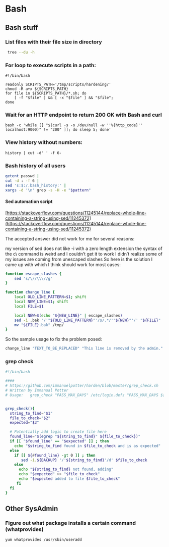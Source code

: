 # Bash

## Bash stuff <a id="bash-stuff"></a>

### List files with their file size in directory

```bash
 tree --du -h
```

### For loop to execute scripts in a path:

```text
#!/bin/bash

readonly SCRIPTS_PATH='/tmp/scripts/hardening/'
chmod -R a+x ${SCRIPTS_PATH}
for file in ${SCRIPTS_PATH}/*.sh; do
    [ -f "$file" ] && [ -x "$file" ] && "$file";
done

```

### Wait for an HTTP endpoint to return 200 OK with Bash and curl

```text
bash -c 'while [[ "$(curl -s -o /dev/null -w ''%{http_code}'' localhost:9000)" != "200" ]]; do sleep 5; done'
```

### View history without numbers:

```text
history | cut -d' ' -f 6-
```

### **Bash history of all users**

```bash
getent passwd | 
cut -d : -f 6 | 
sed 's:$:/.bash_history:' | 
xargs -d '\n' grep -s -H -e "$pattern"
```

#### Sed automation script

[https://stackoverflow.com/questions/11245144/replace-whole-line-containing-a-string-using-sed/11245372](https://stackoverflow.com/questions/11245144/replace-whole-line-containing-a-string-using-sed/11245372)

The accepted answer did not work for me for several reasons:

my version of sed does not like -i with a zero length extension the syntax of the c\ command is weird and I couldn’t get it to work I didn’t realize some of my issues are coming from unescaped slashes So here is the solution I came up with which I think should work for most cases:

```bash
function escape_slashes {
    sed 's/\//\\\//g' 
}

function change_line {
    local OLD_LINE_PATTERN=$1; shift
    local NEW_LINE=$1; shift
    local FILE=$1

    local NEW=$(echo "${NEW_LINE}" | escape_slashes)
    sed -i .bak '/'"${OLD_LINE_PATTERN}"'/s/.*/'"${NEW}"'/' "${FILE}"
    mv "${FILE}.bak" /tmp/
}
```

So the sample usage to fix the problem posed:

```bash
change_line "TEXT_TO_BE_REPLACED" "This line is removed by the admin." yourFile
```

### grep check

```bash
#!/bin/bash

####
# https://github.com/immanuelpotter/harden/blob/master/grep_check.sh
# Written by Immanual Potter
# Usage:   grep_check "PASS_MAX_DAYS" /etc/login.defs "PASS_MAX_DAYS ${PASS_MAX_DAYS}"


grep_check(){
  string_to_find="$1"
  file_to_check="$2"
  expected="$3"

  # Potentially add logic to create file here
  found_line="$(egrep "${string_to_find}" ${file_to_check})"
  if [[ "$found_line" == "$expected" ]] ; then
    echo "$string_to_find found in $file_to_check and is as expected" 
  else
    if [[ ${#found_line} -gt 0 ]] ; then
       sed -i.${BACKUP} '/'${string_to_find}'/d' $file_to_check
    else
      echo "${string_to_find} not found, adding" 
      echo "$expected" >> "$file_to_check"
      echo "$expected added to file $file_to_check"
     fi
  fi
}
```

## Other SysAdmin

### Figure out what package installs a certain command \(whatprovides\)

```bash
yum whatprovides /usr/sbin/useradd
```

